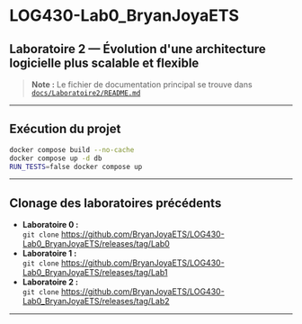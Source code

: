 # LOG430-Lab0_BryanJoyaETS

## Laboratoire 2 — Évolution d'une architecture logicielle plus scalable et flexible

> **Note :** Le fichier de documentation principal se trouve dans  
> [`docs/Laboratoire2/README.md`](docs/Laboratoire2/README.md)

---

## Exécution du projet

```bash
docker compose build --no-cache
docker compose up -d db
RUN_TESTS=false docker compose up
```

---

## Clonage des laboratoires précédents

- **Laboratoire 0 :**  
  `git clone` https://github.com/BryanJoyaETS/LOG430-Lab0_BryanJoyaETS/releases/tag/Lab0
- **Laboratoire 1 :**  
  `git clone` https://github.com/BryanJoyaETS/LOG430-Lab0_BryanJoyaETS/releases/tag/Lab1
- **Laboratoire 2 :**  
  `git clone` https://github.com/BryanJoyaETS/LOG430-Lab0_BryanJoyaETS/releases/tag/Lab2
---